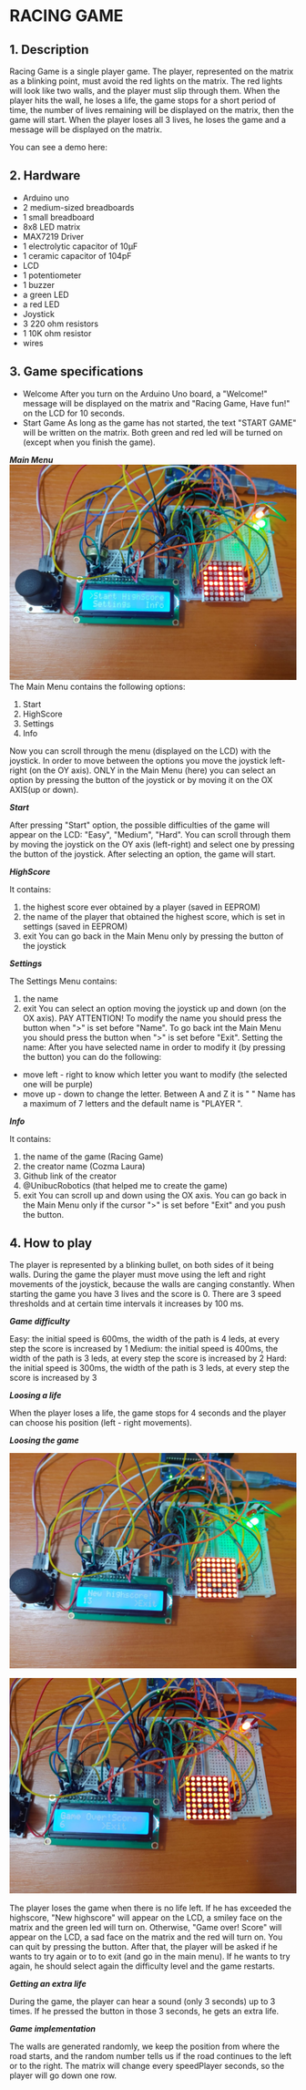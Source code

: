 # RACING GAME

## **1. Description**

Racing Game is a single player game. The player, represented on the matrix as a blinking point, must avoid the red lights on the matrix. The red lights will look like two walls, and the player must slip through them. When the player hits the wall, he loses a life, the game stops for a short period of time, the number of lives remaining will be displayed on the matrix, then the game will start. When the player loses all 3 lives, he loses the game and a message will be displayed on the matrix.

You can see a demo here: 

## **2. Hardware**
- Arduino uno
- 2 medium-sized breadboards
- 1 small breadboard
- 8x8 LED matrix
- MAX7219 Driver
- 1 electrolytic capacitor of 10μF
- 1 ceramic capacitor of 104pF
- LCD
- 1 potentiometer
- 1 buzzer
- a green LED
- a red LED
- Joystick
- 3 220 ohm resistors
- 1 10K ohm resistor
- wires

## **3. Game specifications**
 - Welcome
 After you turn on the Arduino Uno board, a "Welcome!" message will be displayed on the matrix and "Racing Game, Have fun!" on the LCD for 10 seconds.
 - Start Game
As long as the game has not started, the text "START GAME" will be written on the matrix. Both green and red led will be turned on (except when you finish the game).

 ***Main Menu***
 ![Main Menu Image](mainMenu.jpeg)
 The Main Menu contains the following options:
  1. Start
  2. HighScore
  3. Settings
  4. Info
  
  Now you can scroll through the menu (displayed on the LCD) with the joystick. In order to move between the options you move the joystick left-right (on the OY axis). ONLY in the Main Menu (here) you can select an option by pressing the button of the joystick or by moving it on the OX AXIS(up or down). 
  
  ***Start***
  
  After pressing "Start" option, the possible difficulties of the game will appear on the LCD: "Easy", "Medium", "Hard". You can scroll through them by moving the joystick on the OY axis (left-right) and select one by pressing the button of the joystick. After selecting an option, the game will start. 
 
 
  ***HighScore***
  
  It contains:
  1. the highest score ever obtained by a player (saved in EEPROM)
  2. the name of the player that obtained the highest score, which is set in settings (saved in EEPROM)
  3. exit
  You can go back in the Main Menu only by pressing the button of the joystick
  
  ***Settings***
  
  The Settings Menu contains:
  1. the name 
  2. exit
  You can select an option moving the joystick up and down (on the OX axis). PAY ATTENTION! To modify the name you should press the button when ">" is set before "Name". To go back int the Main Menu you should press the button  when ">" is set before "Exit".
  Setting the name:
  After you have selected name in order to modify it (by pressing the button) you can do the following:
  - move left - right to know which letter you want to modify (the selected one will be purple)
  - move up - down to change the letter. Between A and Z it is " "
   Name has a maximum of 7 letters and the default name is "PLAYER ".
  
  ***Info***
  
  It contains:
  1. the name of the game (Racing Game)
  2. the creator name (Cozma Laura)
  3. Github link of the creator
  4. @UnibucRobotics (that helped me to create the game)
  5. exit
  You can scroll up and down using the OX axis. You can go back in the Main Menu only if the cursor ">" is set before "Exit" and you push the button.
  
  ## **4. How to play**
  
The player is represented by a blinking bullet, on both sides of it being walls. During the game the player must move using the left and right movements of the joystick, because the walls are canging constantly. When starting the game you have 3 lives and the score is 0. There are 3 speed thresholds and at certain time intervals it increases by 100 ms. 

***Game difficulty***

Easy: the initial speed is 600ms, the width of the path is 4 leds, at every step the score is increased by 1
Medium: the initial speed is 400ms, the width of the path is 3 leds, at every step the score is increased by 2
Hard: the initial speed is 300ms, the width of the path is 3 leds, at every step the score is increased by 3

***Loosing a life***

When the player loses a life, the game stops for 4 seconds and the player can choose his position (left - right movements).

***Loosing the game***

![New Highscore Image](newHighscore.jpeg)

![Finished Game Without a new highscore Image](noNewHighscore.jpeg)

The player loses the game when there is no life left. If he has exceeded the highscore, "New highscore" will appear on the LCD, a smiley face on the matrix and the green led will turn on. Otherwise, "Game over! Score" will appear on the LCD, a sad face on the matrix and the red will turn on. You can quit by pressing the button. After that, the player will be asked if he wants to try again or to to exit (and go in the main menu). If he wants to try again, he should select again the difficulty level and the game restarts.

***Getting an extra life***

During the game, the player can hear a sound (only 3 seconds) up to 3 times. If he pressed the button in those 3 seconds, he gets an extra life.

***Game implementation***

The walls are generated randomly, we keep the position from where the road starts, and the random number tells us if the road continues to the left or to the right. The matrix will change every speedPlayer seconds, so the player will go down one row. 
